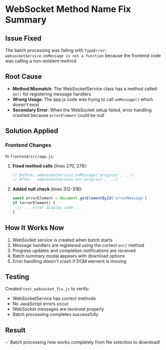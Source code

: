 # WebSocket Method Name Fix Summary

## Issue Fixed
The batch processing was failing with `TypeError: websocketService.onMessage is not a function` because the frontend code was calling a non-existent method.

## Root Cause
- **Method Mismatch**: The WebSocketService class has a method called `on()` for registering message handlers
- **Wrong Usage**: The app.js code was trying to call `onMessage()` which doesn't exist
- **Secondary Error**: When the WebSocket setup failed, error handling crashed because `errorElement` could be null

## Solution Applied

### Frontend Changes
In `frontend/src/app.js`:

1. **Fixed method calls** (lines 270, 278):
   ```javascript
   // Before: websocketService.onMessage('progress', ...)
   // After:  websocketService.on('progress', ...)
   ```

2. **Added null check** (lines 312-316):
   ```javascript
   const errorElement = document.getElementById('errorMessage')
   if (errorElement) {
     // ... error display code ...
   }
   ```

## How It Works Now
1. WebSocket service is created when batch starts
2. Message handlers are registered using the correct `on()` method
3. Progress updates and completion notifications are received
4. Batch summary modal appears with download options
5. Error handling doesn't crash if DOM element is missing

## Testing
Created `test_websocket_fix.js` to verify:
- WebSocketService has correct methods
- No JavaScript errors occur
- WebSocket messages are received properly
- Batch processing completes successfully

## Result
✅ Batch processing now works completely from file selection to download!